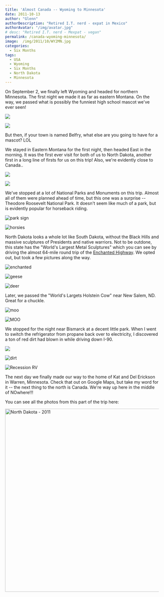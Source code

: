 ```yaml
---
title: 'Almost Canada -- Wyoming to Minnesota'
date: 2011-10-13
author: "Glenn"
authorDescription: "Retired I.T. nerd - expat in Mexico"
authorAvatar: "/img/avatar.jpg"
# desc: "Retired I.T. nerd - Mexpat - vegan"
permalink: /canada-wyoming-minnesota/
image:  /img/2011/10/WY2MN.jpg
categories:
  - Six Months
tags:
  - USA
  - Wyoming
  - Six Months
  - North Dakota
  - Minnesota
---
```

On September 2, we finally left Wyoming and headed for northern Minnesota. The first night we made it as far as eastern Montana. On the way, we passed what is possibly the funniest high school mascot we've ever seen!

![](https://live.staticflickr.com/65535/46964127125_5429d948fe_c.jpg)

![](https://live.staticflickr.com/65535/46964129455_79426723ca_c.jpg)

But then, if your town is named Belfry, what else are you going to have for a mascot? LOL

We stayed in Eastern Montana for the first night, then headed East in the morning. It was the first ever visit for both of us to North Dakota, another first in a long line of firsts for us on this trip! Also, we're evidently close to Canada..

![](https://live.staticflickr.com/65535/47858261242_498542828a_c.jpg)

![](https://live.staticflickr.com/65535/47858234382_39609ca94d_n.jpg)

We've stopped at a lot of National Parks and Monuments on this trip. Almost all of them were planned ahead of time, but this one was a surprise -- Theodore Roosevelt National Park. It doesn't seem like much of a park, but is evidently popular for horseback riding.

![park sign](https://live.staticflickr.com/65535/46995126435_c370033a70_c.jpg)

![horsies](https://live.staticflickr.com/65535/47911100811_df359bb486_c.jpg)

North Dakota looks a whole lot like South Dakota, without the Black Hills and massive sculptures of Presidents and native warriors. Not to be outdone, this state has the "World's Largest Metal Sculptures" which you can see by driving the almost 64-mile round trip of the [Enchanted Highway](https://www.enchantedhighway.net/). We opted out, but took a few pictures along the way.

![enchanted](https://live.staticflickr.com/65535/40943694463_cde768439f_c.jpg)

![geese](https://live.staticflickr.com/65535/47910278311_fafed552fa_c.jpg)

![deer](https://live.staticflickr.com/65535/47120950564_6f38a22e36_c.jpg)

Later, we passed the "World's Largets Holstein Cow" near New Salem, ND. Great for a chuckle.

![moo](https://live.staticflickr.com/65535/47120933624_80cbf49afc_c.jpg)

![MOO](https://live.staticflickr.com/65535/40943671263_f31ef517f1_c.jpg)

We stopped for the night near Bismarck at a decent little park. When I went to switch the refrigerator from propane back over to electricity, I discovered a ton of red dirt had blown in while driving down I-90.

![](https://live.staticflickr.com/65535/47859155612_2f91e8853e_c.jpg)

![dirt](https://live.staticflickr.com/65535/40944548333_6946a5ddf5_c.jpg)

![Recession RV](https://live.staticflickr.com/65535/47859153442_1a414a15a0_c.jpg)

The next day we finally made our way to the home of Kat and Del Erickson in Warren, Minnesota. Check that out on Google Maps, but take my word for it -- the next thing to the north is Canada. We're way up here in the middle of NOwhere!!!

You can see all the photos from this part of the trip here:

<a data-flickr-embed="true" data-header="true" data-footer="true"  href="https://www.flickr.com/photos/vagabondians/albums/72157707229462771" title="North Dakota - 2011"><img src="https://live.staticflickr.com/65535/47858234382_39609ca94d_c.jpg" width="800" height="600" alt="North Dakota - 2011"></a><script async src="//embedr.flickr.com/assets/client-code.js" charset="utf-8"></script>